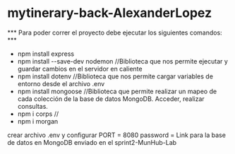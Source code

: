 # mytinerary-back-AlexanderLopez


*** Para poder correr el proyecto debe ejecutar los siguientes comandos: ***

  - npm install express
  - npm install --save-dev nodemon  //Biblioteca que nos permite ejecutar y guardar cambios en el servidor en caliente
  - npm install dotenv    //Biblioteca que nos permite cargar variables de entorno desde el archivo .env
  - npm install mongoose  //Biblioteca que permite realizar un mapeo de cada colección de la base de datos MongoDB. Acceder, realizar consultas. 
  - npm i corps //
  - npm i morgan 

crear archivo .env y configurar
PORT = 8080
password = Link para la base de datos en MongoDB enviado en el sprint2-MunHub-Lab


